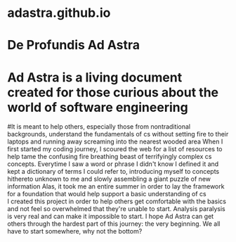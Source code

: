 # adastra.github.io
# De Profundis Ad Astra
# Ad Astra is a living document created for those curious about the world of software engineering
#It is meant to help others, especially those from nontraditional backgrounds, understand the fundamentals of cs without setting fire to their laptops and running away screaming into the nearest wooded area 
When I first started my coding journey, I scoured the web for a list of resources to help tame the confusing fire breathing beast of terrifyingly complex cs concepts. 
Everytime I saw a word or phrase I didn't know I defined it and kept a dictionary of terms I could refer to, introducing myself to concepts hithereto unknown to me and slowly assembling a giant puzzle of new information 
Alas, it took me an entire summer in order to lay the framework for a foundation that would help support a basic understanding of cs  
I created this project in order to help others get comfortable with the basics and not feel so overwhelmed that they're unable to start. 
Analysis paralysis is very real and can make it impossible to start. I hope Ad Astra can get others through the hardest part of this journey: the very beginning. 
We all have to start somewhere, why not the bottom? 
